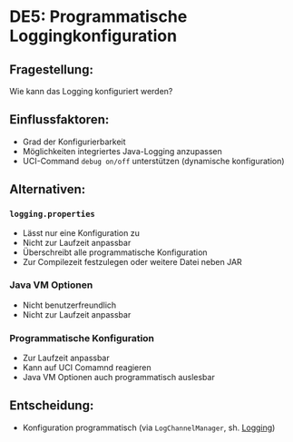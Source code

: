 # DE5: Programmatische Loggingkonfiguration

## Fragestellung:

Wie kann das Logging konfiguriert werden?

## Einflussfaktoren:

-   Grad der Konfigurierbarkeit
-   Möglichkeiten integriertes Java-Logging anzupassen
-   UCI-Command `debug on/off` unterstützen (dynamische konfiguration)

## Alternativen:

### `logging.properties`

-   Lässt nur eine Konfiguration zu
-   Nicht zur Laufzeit anpassbar
-   Überschreibt alle programmatische Konfiguration
-   Zur Compilezeit festzulegen oder weitere Datei neben JAR

### Java VM Optionen

-   Nicht benutzerfreundlich
-   Nicht zur Laufzeit anpassbar

### Programmatische Konfiguration

-   Zur Laufzeit anpassbar
-   Kann auf UCI Comamnd reagieren
-   Java VM Optionen auch programmatisch auslesbar

## Entscheidung:

-   Konfiguration programmatisch (via `LogChannelManager`, sh. [Logging](../../docs/querschnittliche-konzeption/logging.md))
